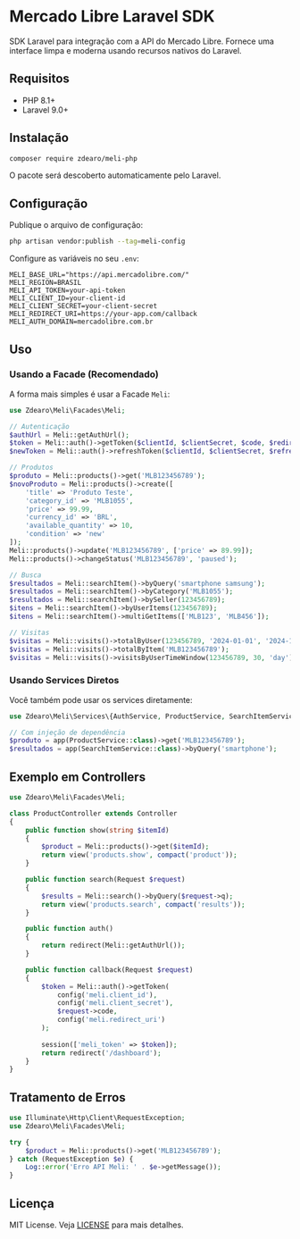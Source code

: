 # Mercado Libre Laravel SDK

SDK Laravel para integração com a API do Mercado Libre. Fornece uma interface limpa e moderna usando recursos nativos do Laravel.

## Requisitos

- PHP 8.1+
- Laravel 9.0+

## Instalação

```bash
composer require zdearo/meli-php
```

O pacote será descoberto automaticamente pelo Laravel.

## Configuração

Publique o arquivo de configuração:

```bash
php artisan vendor:publish --tag=meli-config
```

Configure as variáveis no seu `.env`:

```env
MELI_BASE_URL="https://api.mercadolibre.com/"
MELI_REGION=BRASIL
MELI_API_TOKEN=your-api-token
MELI_CLIENT_ID=your-client-id
MELI_CLIENT_SECRET=your-client-secret
MELI_REDIRECT_URI=https://your-app.com/callback
MELI_AUTH_DOMAIN=mercadolibre.com.br
```

## Uso

### Usando a Facade (Recomendado)

A forma mais simples é usar a Facade `Meli`:

```php
use Zdearo\Meli\Facades\Meli;

// Autenticação
$authUrl = Meli::getAuthUrl();
$token = Meli::auth()->getToken($clientId, $clientSecret, $code, $redirectUri);
$newToken = Meli::auth()->refreshToken($clientId, $clientSecret, $refreshToken);

// Produtos
$produto = Meli::products()->get('MLB123456789');
$novoProduto = Meli::products()->create([
    'title' => 'Produto Teste',
    'category_id' => 'MLB1055',
    'price' => 99.99,
    'currency_id' => 'BRL',
    'available_quantity' => 10,
    'condition' => 'new'
]);
Meli::products()->update('MLB123456789', ['price' => 89.99]);
Meli::products()->changeStatus('MLB123456789', 'paused');

// Busca
$resultados = Meli::searchItem()->byQuery('smartphone samsung');
$resultados = Meli::searchItem()->byCategory('MLB1055');
$resultados = Meli::searchItem()->bySeller(123456789);
$itens = Meli::searchItem()->byUserItems(123456789);
$itens = Meli::searchItem()->multiGetItems(['MLB123', 'MLB456']);

// Visitas
$visitas = Meli::visits()->totalByUser(123456789, '2024-01-01', '2024-12-31');
$visitas = Meli::visits()->totalByItem('MLB123456789');
$visitas = Meli::visits()->visitsByUserTimeWindow(123456789, 30, 'day');
```

### Usando Services Diretos

Você também pode usar os services diretamente:

```php
use Zdearo\Meli\Services\{AuthService, ProductService, SearchItemService, VisitsService};

// Com injeção de dependência
$produto = app(ProductService::class)->get('MLB123456789');
$resultados = app(SearchItemService::class)->byQuery('smartphone');
```

## Exemplo em Controllers

```php
use Zdearo\Meli\Facades\Meli;

class ProductController extends Controller
{
    public function show(string $itemId)
    {
        $product = Meli::products()->get($itemId);
        return view('products.show', compact('product'));
    }

    public function search(Request $request)
    {
        $results = Meli::search()->byQuery($request->q);
        return view('products.search', compact('results'));
    }

    public function auth()
    {
        return redirect(Meli::getAuthUrl());
    }

    public function callback(Request $request)
    {
        $token = Meli::auth()->getToken(
            config('meli.client_id'),
            config('meli.client_secret'),
            $request->code,
            config('meli.redirect_uri')
        );
        
        session(['meli_token' => $token]);
        return redirect('/dashboard');
    }
}
```

## Tratamento de Erros

```php
use Illuminate\Http\Client\RequestException;
use Zdearo\Meli\Facades\Meli;

try {
    $product = Meli::products()->get('MLB123456789');
} catch (RequestException $e) {
    Log::error('Erro API Meli: ' . $e->getMessage());
}
```

## Licença

MIT License. Veja [LICENSE](LICENSE) para mais detalhes.